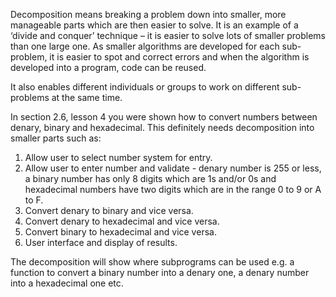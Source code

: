 Decomposition means breaking a problem down into smaller, more manageable parts which are then easier to solve. 
It is an example of a ‘divide and conquer’ technique – it is easier to solve lots of smaller problems than one large one.
As smaller algorithms are developed for each sub-problem, it is easier to spot and correct errors and when the algorithm is developed into a program, code can be reused.

It also enables different individuals or groups to work on different sub-problems at the same time. 

In section 2.6, lesson 4 you were shown how to convert numbers between denary, binary and hexadecimal. This definitely needs decomposition into smaller parts such as:

1. Allow user to select number system for entry.
1. Allow user to enter number and validate - denary number is 255 or less, a binary number has only 8 digits which are 1s and/or 0s and hexadecimal numbers have two digits which are in the range 0 to 9 or A to F.
1. Convert denary to binary and vice versa.
1. Convert denary to hexadecimal and vice versa.
1. Convert binary to hexadecimal and vice versa.
1. User interface and display of results.

The decomposition will show where subprograms can be used e.g. a function to convert a binary number into a denary one, a denary number into a hexadecimal one etc.